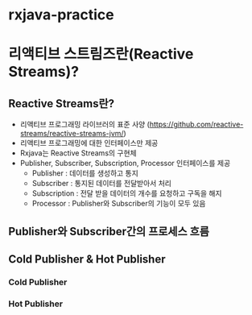 # rxjava-practice

# 리액티브 스트림즈란(Reactive Streams)?
## Reactive Streams란?
- 리액티브 프로그래밍 라이브러의 표준 사양
  (https://github.com/reactive-streams/reactive-streams-jvm/)
- 리액티브 프로그래밍에 대한 인터페이스만 제공
- Rxjava는 Reactive Streams의 구현체
- Publisher, Subscriber, Subscription, Processor 인터페이스를 제공 
  - Publisher : 데이터를 생성하고 통지
  - Subscriber : 통지된 데이터를 전달받아서 처리
  - Subscription : 전달 받을 데이터의 개수를 요청하고 구독을 해지
  - Processor : Publisher와 Subscriber의 기능이 모두 있음

## Publisher와 Subscriber간의 프로세스 흐름

## Cold Publisher & Hot Publisher
### Cold Publisher
### Hot Publisher
  
